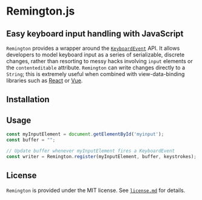 # Remington.js
## Easy keyboard input handling with JavaScript

`Remington` provides a wrapper around the [`KeyboardEvent`](https://developer.mozilla.org/en-US/docs/Web/API/KeyboardEvent) API. It allows developers to model keyboard input as a series of serializable, discrete changes, rather than resorting to messy hacks involving `input` elements or the `contenteditable` attribute. `Remington` can write changes directly to a `String`; this is extremely useful when combined with view-data-binding libraries such as [React](http://reactjs.org/) or [Vue](http://vuejs.org/).

## Installation

## Usage
```javascript
const myInputElement = document.getElementById('myinput');
const buffer = "";

// Update buffer whenever myInputElement fires a KeyboardEvent
const writer = Remington.register(myInputElement, buffer, keystrokes);
```
## License
`Remington` is provided under the MIT license. See [`license.md`](./license.md) for details.
